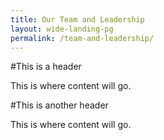 ```yaml
---
title: Our Team and Leadership
layout: wide-landing-pg
permalink: /team-and-leadership/
---
```


#This is a header

This is where content will go.

#This is another header

This is where content will go.
